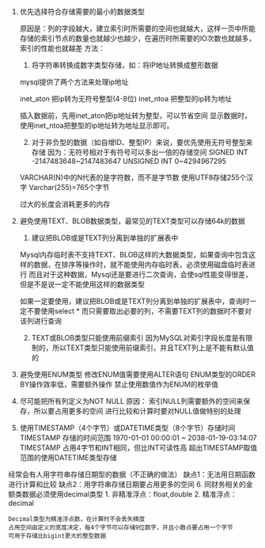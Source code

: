 
1. 优先选择符合存储需要的最小的数据类型

    原因是：列的字段越大，建立索引时所需要的空间也就越大，这样一页中所能存储的索引节点的数量也就越少也越少，在遍历时所需要的IO次数也就越多，
    索引的性能也就越差
    方法：
    
    1. 将字符串转换成数字类型存储，如：将IP地址转换成整形数据
    
    mysql提供了两个方法来处理ip地址

    inet_aton 把ip转为无符号整型(4-8位) 
    inet_ntoa 把整型的ip转为地址
    
    插入数据前，先用inet_aton把ip地址转为整型，可以节省空间 
    显示数据时，使用inet_ntoa把整型的ip地址转为地址显示即可。
    
    2. 对于非负型的数据（如自增ID、整型IP）来说，要优先使用无符号整型来存储
    因为：无符号相对于有符号可以多出一倍的存储空间
    SIGNED INT -2147483648~2147483647
    UNSIGNED INT         0~4294967295
    
    VARCHAR(N)中的N代表的是字符数，而不是字节数 
    使用UTF8存储255个汉字 Varchar(255)=765个字节 
      
    过大的长度会消耗更多的内存
    
2. 避免使用TEXT、BLOB数据类型，最常见的TEXT类型可以存储64k的数据
    
    1. 建议把BLOB或是TEXT列分离到单独的扩展表中

    Mysql内存临时表不支持TEXT、BLOB这样的大数据类型，如果查询中包含这样的数据，在排序等操作时，就不能使用内存临时表，必须使用磁盘临时表进行
    而且对于这种数据，Mysql还是要进行二次查询，会使sql性能变得很差，但是不是说一定不能使用这样的数据类型
    
    如果一定要使用，建议把BLOB或是TEXT列分离到单独的扩展表中，查询时一定不要使用select * 而只需要取出必要的列，不需要TEXT列的数据时不要对该列进行查询
    
    2. TEXT或BLOB类型只能使用前缀索引
    因为MySQL对索引字段长度是有限制的，所以TEXT类型只能使用前缀索引，并且TEXT列上是不能有默认值的 
    
3. 避免使用ENUM类型
    修改ENUM值需要使用ALTER语句
    ENUM类型的ORDER BY操作效率低，需要额外操作
    禁止使用数值作为ENUM的枚举值

4. 尽可能把所有列定义为NOT NULL
    原因：
    索引NULL列需要额外的空间来保存，所以要占用更多的空间
    进行比较和计算时要对NULL值做特别的处理
        
5. 使用TIMESTAMP（4个字节）或DATETIME类型（8个字节）存储时间
 TIMESTAMP 存储的时间范围 1970-01-01 00:00:01 ~ 2038-01-19-03:14:07
 TIMESTAMP 占用4字节和INT相同，但比INT可读性高
 超出TIMESTAMP取值范围的使用DATETIME类型存储
 
 经常会有人用字符串存储日期型的数据（不正确的做法）
    缺点1：无法用日期函数进行计算和比较
    缺点2：用字符串存储日期要占用更多的空间
6. 同财务相关的金额类数据必须使用decimal类型
    1. 非精准浮点：float,double
    2. 精准浮点：decimal
    
    Decimal类型为精准浮点数，在计算时不会丢失精度
    占用空间由定义的宽度决定，每4个字节可以存储9位数字，并且小数点要占用一个字节
    可用于存储比bigint更大的整型数据
     